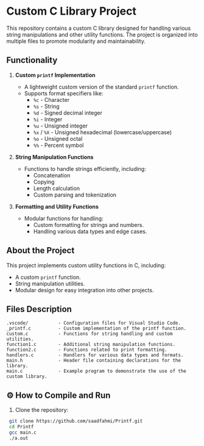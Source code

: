# Custom C Library Project

This repository contains a custom C library designed for handling various string manipulations and other utility functions. The project is organized into multiple files to promote modularity and maintainability.

## Functionality

1. **Custom `printf` Implementation**
   - A lightweight custom version of the standard `printf` function.
   - Supports format specifiers like:
     - `%c` - Character
     - `%s` - String
     - `%d` - Signed decimal integer
     - `%i` - Integer
     - `%u` - Unsigned integer
     - `%x` / `%X` - Unsigned hexadecimal (lowercase/uppercase)
     - `%o` - Unsigned octal
     - `%%` - Percent symbol

2. **String Manipulation Functions**
   - Functions to handle strings efficiently, including:
     - Concatenation
     - Copying
     - Length calculation
     - Custom parsing and tokenization

3. **Formatting and Utility Functions**
   - Modular functions for handling:
     - Custom formatting for strings and numbers.
     - Handling various data types and edge cases.

## About the Project

This project implements custom utility functions in C, including:
- A custom `printf` function.
- String manipulation utilities.
- Modular design for easy integration into other projects.

## Files Description

```plaintext
.vscode/           - Configuration files for Visual Studio Code.
_printf.c          - Custom implementation of the printf function.
custom.c           - Functions for string handling and custom utilities.
function1.c        - Additional string manipulation functions.
function2.c        - Functions related to print formatting.
handlers.c         - Handlers for various data types and formats.
main.h             - Header file containing declarations for the library.
main.c             - Example program to demonstrate the use of the custom library.

```
## ⚙️ How to Compile and Run
1. Clone the repository:
  ```bash
   git clone https://github.com/saadfahmi/Printf.git
   cd Printf
   gcc main.c
   ./a.out
